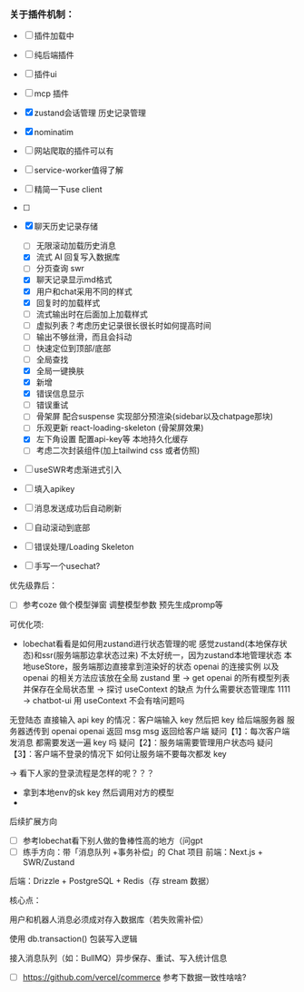 ### 关于插件机制：

- [ ] 插件加载中
- [ ] 纯后端插件
- [ ] 插件ui
- [ ] mcp 插件

- [x] zustand会话管理 历史记录管理
- [x] nominatim
- [ ] 网站爬取的插件可以有
- [ ] service-worker值得了解
- [ ] 精简一下use client
- [ ]
- [x] 聊天历史记录存储
  - [ ] 无限滚动加载历史消息
  - [x] 流式 AI 回复写入数据库
  - [ ] 分页查询 swr
  - [x] 聊天记录显示md格式
  - [x] 用户和chat采用不同的样式
  - [x] 回复时的加载样式
  - [ ] 流式输出时在后面加上加载样式
  - [ ] 虚拟列表？考虑历史记录很长很长时如何提高时间
  - [ ] 输出不够丝滑，而且会抖动
  - [ ] 快速定位到顶部/底部
  - [ ] 全局查找
  - [x] 全局一键换肤
  - [x] 新增
  - [x] 错误信息显示
  - [ ] 错误重试
  - [ ] 骨架屏 配合suspense 实现部分预渲染(sidebar以及chatpage那块)
  - [ ] 乐观更新 react-loading-skeleton (骨架屏效果)
  - [x] 左下角设置 配置api-key等 本地持久化缓存
  - [ ] 考虑二次封装组件(加上tailwind css 或者仿照)
- [ ] useSWR考虑渐进式引入
- [ ] 填入apikey
- [ ] 消息发送成功后自动刷新
- [ ] 自动滚动到底部
- [ ] 错误处理/Loading Skeleton
- [ ] 手写一个usechat?

优先级靠后：

- [ ] 参考coze 做个模型弹窗 调整模型参数 预先生成promp等

可优化项:

- lobechat看看是如何用zustand进行状态管理的呢 感觉zustand(本地保存状态)和ssr(服务端那边拿状态过来) 不太好统一，因为zustand本地管理状态 本地useStore，服务端那边直接拿到渲染好的状态
  openai 的连接实例 以及 openai 的相关方法应该放在全局 zustand 里
  -> get openai 的所有模型列表 并保存在全局状态里
  -> 探讨 useContext 的缺点 为什么需要状态管理库 1111
  -> chatbot-ui 用 useContext 不会有啥问题吗

无登陆态 直接输入 api key 的情况：客户端输入 key 然后把 key 给后端服务器 服务器透传到 openai openai 返回 msg msg 返回给客户端
疑问【1】：每次客户端发消息 都需要发送一遍 key 吗
疑问【2】：服务端需要管理用户状态吗
疑问【3】：客户端不登录的情况下 如何让服务端不要每次都发 key

-> 看下人家的登录流程是怎样的呢？？？

- 拿到本地env的sk key 然后调用对方的模型
-

后续扩展方向

- [ ] 参考lobechat看下别人做的鲁棒性高的地方（问gpt
- [ ] 练手方向：带「消息队列 +事务补偿」的 Chat 项目
      前端：Next.js + SWR/Zustand

后端：Drizzle + PostgreSQL + Redis（存 stream 数据）

核心点：

用户和机器人消息必须成对存入数据库（若失败需补偿）

使用 db.transaction() 包装写入逻辑

接入消息队列（如：BullMQ）异步保存、重试、写入统计信息

- [ ] https://github.com/vercel/commerce 参考下数据一致性啥啥?
